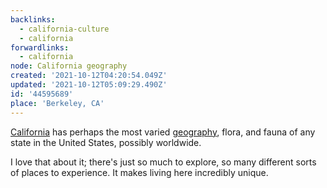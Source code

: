 ```yaml
---
backlinks:
  - california-culture
  - california
forwardlinks:
  - california
node: California geography
created: '2021-10-12T04:20:54.049Z'
updated: '2021-10-12T05:09:29.490Z'
id: '44595689'
place: 'Berkeley, CA'
---
```

[California](california.md) has perhaps the most varied [geography](https://en.wikipedia.org/wiki/Geography_of_California), flora, and fauna of any state in the United States, possibly worldwide. 

I love that about it; there's just so much to explore, so many different sorts of places to experience. It makes living here incredibly unique. 

 
